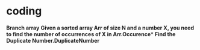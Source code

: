 # coding
**Branch array**
**Given a sorted array Arr of size N and a number X, you need to find the number of occurrences of X in Arr.Occurence***
**Find the Duplicate Number.DuplicateNumber**

